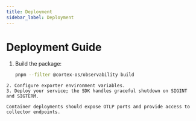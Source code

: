 ```yaml
---
title: Deployment
sidebar_label: Deployment
---
```


# Deployment Guide

1. Build the package:
   ```bash
   pnpm --filter @cortex-os/observability build
```
2. Configure exporter environment variables.
3. Deploy your service; the SDK handles graceful shutdown on SIGINT and SIGTERM.

Container deployments should expose OTLP ports and provide access to collector endpoints.

```